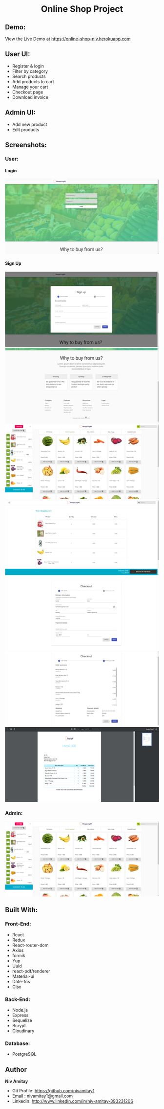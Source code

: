 <h1 align="center">Online Shop Project</h1>

## Demo:

View the Live Demo at https://online-shop-niv.herokuapp.com

## User UI:

- Register & login
- Filter by category
- Search products
- Add products to cart
- Manage your cart
- Checkout page
- Download invoice

## Admin UI:

- Add new product
- Edit products

## Screenshots:

### User:

#### Login

![Login](/screenshots/Login.png "Login")

#### Sign Up

![Sign Up](/screenshots/Sign-up.png "Sign Up")
![About](/screenshots/About.png "About")
![Home Page](/screenshots/HomePage-client.png "Home Page")
![Cart Review](/screenshots/Cart-review.png "Cart Review")
![Checkout](/screenshots/Checkout.png "Checkout")
![Order Summary](/screenshots/Order-summary.png "Order Summary")
![Invoice](/screenshots/Invoice.png "Invoice")

### Admin:

![Home Page Admin](/screenshots/HomePage-client.png "Home Page")

## Built With:

### Front-End:

- React
- Redux
- React-router-dom
- Axios
- formik
- Yup
- Uuid
- react-pdf/renderer
- Material-ui
- Date-fns
- Clsx

### Back-End:

- Node.js
- Express
- Sequelize
- Bcrypt
- Cloudinary

### Database:

- PostgreSQL

## Author

**Niv Amitay**

- Git Profile: https://github.com/nivamitay1
- Email : nivamitay1@gmail.com
- Linkedin: http://www.linkedin.com/in/niv-amitay-393231206

